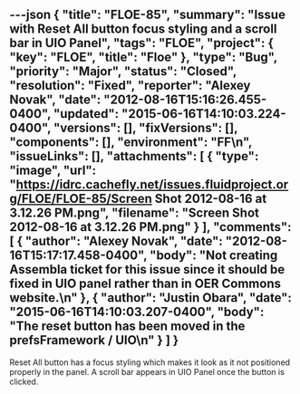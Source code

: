 ---json
{
  "title": "FLOE-85",
  "summary": "Issue with Reset All button focus styling and a scroll bar in UIO Panel",
  "tags": "FLOE",
  "project": {
    "key": "FLOE",
    "title": "Floe"
  },
  "type": "Bug",
  "priority": "Major",
  "status": "Closed",
  "resolution": "Fixed",
  "reporter": "Alexey Novak",
  "date": "2012-08-16T15:16:26.455-0400",
  "updated": "2015-06-16T14:10:03.224-0400",
  "versions": [],
  "fixVersions": [],
  "components": [],
  "environment": "FF\n",
  "issueLinks": [],
  "attachments": [
    {
      "type": "image",
      "url": "https://idrc.cachefly.net/issues.fluidproject.org/FLOE/FLOE-85/Screen Shot 2012-08-16 at 3.12.26 PM.png",
      "filename": "Screen Shot 2012-08-16 at 3.12.26 PM.png"
    }
  ],
  "comments": [
    {
      "author": "Alexey Novak",
      "date": "2012-08-16T15:17:17.458-0400",
      "body": "Not creating Assembla ticket for this issue since it should be fixed in UIO panel rather than in OER Commons website.\n"
    },
    {
      "author": "Justin Obara",
      "date": "2015-06-16T14:10:03.207-0400",
      "body": "The reset button has been moved in the prefsFramework / UIO\n"
    }
  ]
}
---
Reset All button has a focus styling which makes it look as it not positioned properly in the panel. A scroll bar appears in UIO Panel once the button is clicked.

        
